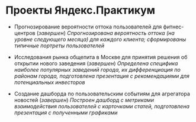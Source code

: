 # Проекты Яндекс.Практикум

- Прогнозирование вероятности оттока пользователей для фитнес-центров (*завершен*)
*Спрогнозирована вероятность оттока (на уровне следующего месяца) для каждого клиента; сформированы типичные портреты пользователей*

- Исследования рынка общепита в Москве для принятия решения об открытии нового заведения (*завершен*)
*Определена специфика наиболее популярных заведений города, их дифференциация по районам города, подготовлена презентация с рекомендациями для потенциальных инвесторов*

- Создание дашборда по пользовательским событиям для агрегатора новостей (*завершен*)
*Построен дашборд с метриками взаимодействия пользователей с карточками статей, подготовлена презентация с полученными графиками*
